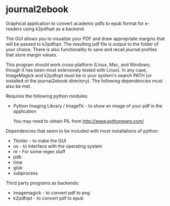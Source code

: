 journal2ebook
=============

Graphical application to convert academic pdfs to epub format for
e-readers using k2pdfopt as a backend.

The GUI allows you to visualize your PDF and draw appropriate margins
that will be passed to k2pdfopt. The resulting pdf file is output to
the folder of your choice. There is also functionality to save and
recall journal profiles that store margin values.

This program should work cross-platform (Linux, Mac, and Windows;
though it has been most extensively tested with Linux). In any case,
ImageMagick and k2pdfopt must be in your system's search PATH (or
installed ot the journal2ebook directory). The following dependencies
must also be met.

Requires the following python modules:

* Python Imaging Library / ImageTk - to show an image of your pdf in
the application

  You may need to obtain PIL from http://www.pythonware.com/


Dependencies that seem to be included with most installations of
python:

* Tkinter - to make the GUI
* os - to interface with the operating system
* re - For some regex stuff
* pdb
* time
* glob
* subprocess
   
Third party programs as backends:

* imagemagick - to convert pdf to png 
* k2pdfopt - to convert pdf to epub
